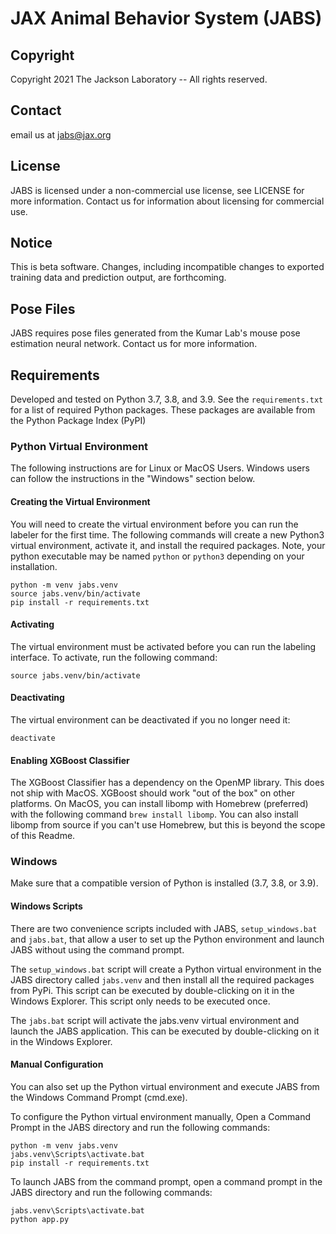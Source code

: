 # JAX Animal Behavior System (JABS)

## Copyright

Copyright 2021 The Jackson Laboratory -- All rights reserved.

## Contact

email us at jabs@jax.org

## License

JABS is licensed under a non-commercial use license, see LICENSE for more 
information. Contact us for information about licensing for commercial use.

## Notice

This is beta software. Changes, including incompatible changes to exported
training data and prediction output, are forthcoming.

## Pose Files

JABS requires pose files generated from the Kumar Lab's mouse pose 
estimation neural network. Contact us for more information.

## Requirements
Developed and tested on Python 3.7, 3.8, and 3.9. See the `requirements.txt` 
for a list of required Python packages. These packages are available from the 
Python Package Index (PyPI)

### Python Virtual Environment

The following instructions are for Linux or MacOS Users. Windows users can 
follow the instructions in the "Windows" section below.

#### Creating the Virtual Environment

You will need to create the virtual environment before you can run the labeler 
for the first time. The following commands will create a new Python3 virtual 
environment, activate it, and install the required packages. Note, your python 
executable may be named `python` or `python3` depending on your installation.

```commandline
python -m venv jabs.venv
source jabs.venv/bin/activate
pip install -r requirements.txt
```

#### Activating 

The virtual environment must be activated before you can run the labeling 
interface. To activate, run the following command:

```commandline
source jabs.venv/bin/activate
```

#### Deactivating

The virtual environment can be deactivated if you no longer need it:

```commandline
deactivate
```

#### Enabling XGBoost Classifier

The XGBoost Classifier has a dependency on the OpenMP library. This does
not ship with MacOS. XGBoost should work "out of the box" on other platforms. 
On MacOS, you can install libomp with Homebrew (preferred) with the following 
command `brew install libomp`. You can also install libomp from source if you 
can't use Homebrew, but this is beyond the scope of this Readme.  

### Windows

Make sure that a compatible version of Python is installed (3.7, 3.8, or 3.9).

#### Windows Scripts

There are two convenience scripts included with JABS, `setup_windows.bat` and 
`jabs.bat`, that allow a user to set up the Python environment and launch 
JABS without using the command prompt.

The `setup_windows.bat` script will create a Python virtual 
environment in the JABS directory called `jabs.venv` and then install all 
the required packages from PyPi. This script can be executed by double-clicking 
on it in the Windows Explorer. This script only needs to be executed once.

The `jabs.bat` script will activate the jabs.venv virtual environment and 
launch the JABS application. This can be executed by double-clicking on it in 
the Windows Explorer.

#### Manual Configuration

You can also set up the Python virtual environment and execute JABS from the 
Windows Command Prompt (cmd.exe). 

To configure the Python virtual environment manually, Open a Command Prompt in 
the JABS directory and run the following commands:
```commandline
python -m venv jabs.venv
jabs.venv\Scripts\activate.bat
pip install -r requirements.txt
```

To launch JABS from the command prompt, open a command prompt in the JABS 
directory and run the following commands:
```commandline
jabs.venv\Scripts\activate.bat
python app.py
```
